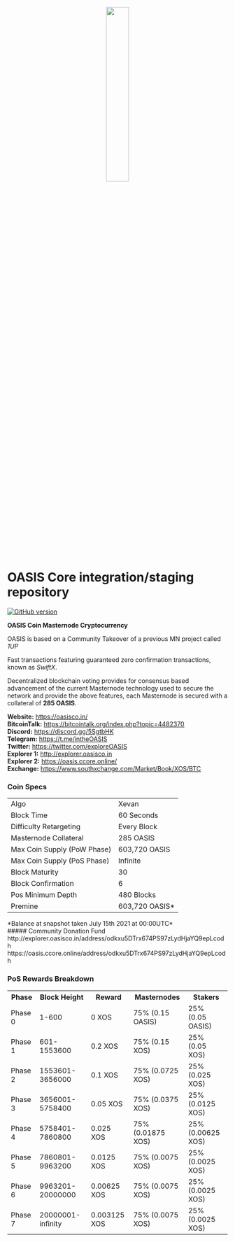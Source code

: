 <p align="center">
	<img src="https://cdn.discordapp.com/attachments/434714258127847425/533141511907573780/oasis-no-bkgd-.png" width=32%/>
</p>

OASIS Core integration/staging repository
=====================================

[![GitHub version](https://badge.fury.io/gh/oasiscointeam%2Foasis-core.svg)](https://badge.fury.io/gh/oasiscointeam%2Foasis-core)

**OASIS Coin Masternode Cryptocurrency**

OASIS is based on a Community Takeover of a previous MN project called _1UP_

Fast transactions featuring guaranteed zero confirmation transactions, known as _SwiftX_.

Decentralized blockchain voting provides for consensus based advancement of the current Masternode technology used to secure the network and provide the above features, each Masternode is secured with a collateral of **285 OASIS**.

**Website:** <a href="https://oasisco.in/">https://oasisco.in/</a><br>
**BitcoinTalk:** <a href="https://bitcointalk.org/index.php?topic=4482370">https://bitcointalk.org/index.php?topic=4482370</a><br>
**Discord:** <a href="https://discord.gg/5SgtbHK">https://discord.gg/5SgtbHK</a><br>
**Telegram:** <a href="https://t.me/intheOASIS">https://t.me/intheOASIS</a><br>
**Twitter:** <a href="https://twitter.com/exploreOASIS">https://twitter.com/exploreOASIS</a><br>
**Explorer 1:** <a href="http://explorer.oasisco.in/">http://explorer.oasisco.in</a><br>
**Explorer 2:** <a href="https://oasis.ccore.online/">https://oasis.ccore.online/</a><br>
**Exchange:** <a href="https://www.southxchange.com/Market/Book/XOS/BTC">https://www.southxchange.com/Market/Book/XOS/BTC</a><br>


### Coin Specs
<table>
<tr><td>Algo</td><td>Xevan</td></tr>
<tr><td>Block Time</td><td>60 Seconds</td></tr>
<tr><td>Difficulty Retargeting</td><td>Every Block</td></tr>
<tr><td>Masternode Collateral</td><td>285 OASIS</td></tr>
<tr><td>Max Coin Supply (PoW Phase)</td><td>603,720 OASIS</td></tr>
<tr><td>Max Coin Supply (PoS Phase)</td><td>Infinite</td></tr>
<tr><td>Block Maturity</td><td>30</td></tr>
<tr><td>Block Confirmation </td><td>6</td></tr>
<tr><td>Pos Minimum Depth </td><td>480 Blocks</td></tr>
<tr><td>Premine</td><td>603,720 OASIS*</td></tr>
</table>
*Balance at snapshot taken July 15th 2021 at 00:00UTC*
<br>
##### Community Donation Fund<br>
http://explorer.oasisco.in/address/odkxu5DTrx674PS97zLydHjaYQ9epLcodh
https://oasis.ccore.online/address/odkxu5DTrx674PS97zLydHjaYQ9epLcodh

### PoS Rewards Breakdown
<table>
<th>Phase</th><th>Block Height</th><th>Reward</th><th>Masternodes</th><th>Stakers</th>
<tr><td>Phase 0</td><td>1-600</td><td>0 XOS</td><td>75% (0.15 OASIS)</td><td>25% (0.05 OASIS)</td></tr>
<tr><td>Phase 1</td><td>601-1553600</td><td>0.2 XOS</td><td>75% (0.15 XOS)</td><td>25% (0.05 XOS)</td></tr>
<tr><td>Phase 2</td><td>1553601-3656000</td><td>0.1 XOS</td><td>75% (0.0725 XOS)</td><td>25% (0.025 XOS)</td></tr>
<tr><td>Phase 3</td><td>3656001-5758400</td><td>0.05 XOS</td><td>75% (0.0375 XOS)</td><td>25% (0.0125 XOS)</td></tr>
<tr><td>Phase 4</td><td>5758401-7860800</td><td>0.025 XOS</td><td>75% (0.01875 XOS)</td><td>25% (0.00625 XOS)</td></tr>
<tr><td>Phase 5</td><td>7860801-9963200</td><td>0.0125 XOS</td><td>75% (0.0075 XOS)</td><td>25% (0.0025 XOS)</td></tr>
<tr><td>Phase 6</td><td>9963201-20000000</td><td>0.00625 XOS</td><td>75% (0.0075 XOS)</td><td>25% (0.0025 XOS)</td></tr>
<tr><td>Phase 7</td><td>20000001-infinity</td><td>0.003125 XOS</td><td>75% (0.0075 XOS)</td><td>25% (0.0025 XOS)</td></tr>
</table>
